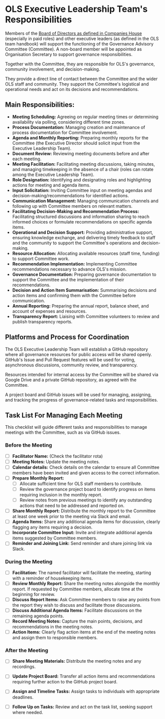 # OLS Executive Leadership Team's Responsibilities

Members of the [Board of Directors as defined in Companies House](https://find-and-update.company-information.service.gov.uk/company/12824090/officers) (especially in paid roles) and other executive leaders (as defined in the OLS team handbook) will support the functioning of the Governance Advisory Committee (Committee). A non-board member will be appointed as Organisation Secretary to support governance responsibilities.

Together with the Committee, they are responsible for OLS's governance, community involvement, and decision-making.

They provide a direct line of contact between the Committee and the wider OLS staff and community. They support the Committee's logistical and operational needs and act on its decisions and recommendations.

## Main Responsibilities:

* **Meeting Scheduling:** Agreeing on regular meeting times or determining availability via polling, considering different time zones.
* **Process Documentation:** Managing creation and maintenance of process documentation for Committee involvement.
* **Agenda and Monthly Reporting:** Preparing monthly reports for the Committee (the Executive Director should solicit input from the Executive Leadership Team).
* **Document Review:** Reviewing meeting documents before and after each meeting.
* **Meeting Facilitation:** Facilitating meeting discussions, taking minutes, and managing timekeeping in the absence of a chair (roles can rotate among the Executive Leadership Team).
* **Role Designation:** Identifying and designating roles and highlighting actions for meeting and agenda items.
* **Input Solicitation:** Inviting Committee input on meeting agendas and decision-making/recommendations for identified actions.
* **Communication Management:** Managing communication channels and following up with Committee members on relevant matters.
* **Facilitating Decision-Making and Recommendation Process:** Facilitating structured discussions and information sharing to reach informed choices or formulate recommendations on specific agenda items.
* **Operational and Decision Support:** Providing administrative support, ensuring knowledge exchange, and delivering timely feedback to staff and the community to support the Committee's operations and decision-making.
* **Resource Allocation:** Allocating available resources (staff time, funding) to support Committee work.
* **Recommendation Implementation:** Implementing Committee recommendations necessary to advance OLS's mission.
* **Governance Documentation:** Preparing governance documentation to support the Committee and the implementation of their recommendations.
* **Decision and Action Item Summarisation:** Summarising decisions and action items and confirming them with the Committee before communication.
* **Annual Reporting:** Preparing the annual report, balance sheet, and account of expenses and resources.
* **Transparency Report:** Liaising with Committee volunteers to review and publish transparency reports.

## Platforms and Process for Coordination

The OLS Executive Leadership Team will establish a GitHub repository where all governance resources for public access will be shared openly. GitHub's Issue and Pull Request features will be used for voting, asynchronous discussions, community review, and transparency.

Resources intended for internal access by the Committee will be shared via Google Drive and a private GitHub repository, as agreed with the Committee.

A project board and GitHub issues will be used for managing, assigning, and tracking the progress of governance-related tasks and responsibilities.

## Task List For Managing Each Meeting

This checklist will guide different tasks and responsibilities to manage meetings with the Committee, such as via GitHub issues.

### Before the Meeting

* [ ] **Facilitator Name:** (Check the facilitator rota)
* [ ] **Meeting Notes:** Update the meeting notes.
* [ ] **Calendar details:** Check details on the calendar to ensure all Committee members have been invited and given access to the correct information.
* [ ] **Prepare Monthly Report:**
    * [ ] Allocate sufficient time for OLS staff members to contribute.
    * [ ] Review the governance project board to identify progress on items requiring inclusion in the monthly report.
    * [ ] Review notes from previous meetings to identify any outstanding actions that need to be addressed and reported on.
* [ ] **Share Monthly Report:** Distribute the monthly report to the Committee at least one week prior to the meeting via Slack and email.
* [ ] **Agenda Items:** Share any additional agenda items for discussion, clearly flagging any items requiring a decision.
* [ ] **Incorporate Committee Input:** Invite and integrate additional agenda items suggested by Committee members.
* [ ] **Reminder and Joining Link:** Send reminder and share joining link via Slack.

### During the Meeting

* [ ] **Facilitation:** The named facilitator will facilitate the meeting, starting with a reminder of housekeeping items.
* [ ] **Review Monthly Report:** Share the meeting notes alongside the monthly report. If requested by Committee members, allocate time at the beginning for review.
* [ ] **Discuss Report Items:** Ask Committee members to raise any points from the report they wish to discuss and facilitate those discussions.
* [ ] **Discuss Additional Agenda Items:** Facilitate discussions on the remaining agenda points.
* [ ] **Record Meeting Notes:** Capture the main points, decisions, and recommendations in the meeting notes.
* [ ] **Action Items:** Clearly flag action items at the end of the meeting notes and assign them to responsible members.

### After the Meeting

* [ ] **Share Meeting Materials:** Distribute the meeting notes and any recordings.
* [ ] **Update Project Board:** Transfer all action items and recommendations requiring further action to the GitHub project board.
* [ ] **Assign and Timeline Tasks:** Assign tasks to individuals with appropriate deadlines.
* [ ] **Follow Up on Tasks:** Review and act on the task list, seeking support where needed.

